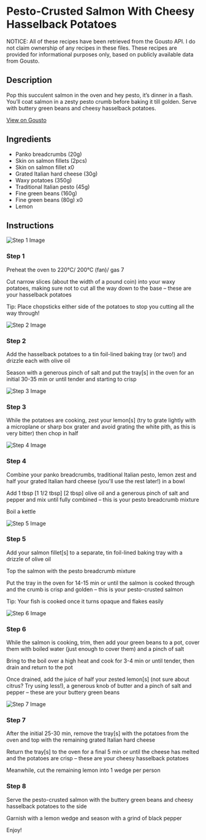 # Pesto-Crusted Salmon With Cheesy Hasselback Potatoes

NOTICE: All of these recipes have been retrieved from the Gousto API. I do not claim ownership of any recipes in these files. These recipes are provided for informational purposes only, based on publicly available data from Gousto.

## Description

Pop this succulent salmon in the oven and hey pesto, it’s dinner in a flash. You’ll coat salmon in a zesty pesto crumb before baking it till golden. Serve with buttery green beans and cheesy hasselback potatoes.

[View on Gousto](https://www.gousto.co.uk/recipes/cookbook/pesto-crusted-salmon-with-cheesy-hasselback-potatoes)

## Ingredients

- Panko breadcrumbs (20g)
- Skin on salmon fillets (2pcs)
- Skin on salmon fillet x0
- Grated Italian hard cheese (30g)
- Waxy potatoes (350g)
- Traditional Italian pesto (45g)
- Fine green beans (160g)
- Fine green beans (80g) x0
- Lemon

## Instructions

![Step 1 Image](https://production-media.gousto.co.uk/cms/recipe-step-image/Step-1-1678880041172-x200.jpg)

### Step 1

Preheat the oven to 220°C/ 200°C (fan)/ gas 7

Cut narrow slices (about the width of a pound coin) into your waxy potatoes, making sure not to cut all the way down to the base – these are your hasselback potatoes

Tip: Place chopsticks either side of the potatoes to stop you cutting all the way through!

![Step 2 Image](https://production-media.gousto.co.uk/cms/recipe-step-image/Step-2-1678880049213-x200.jpg)

### Step 2

Add the hasselback potatoes to a tin foil-lined baking tray (or two!) and drizzle each with olive oil

Season with a generous pinch of salt and put the tray[s] in the oven for an initial 30-35 min or until tender and starting to crisp

![Step 3 Image](https://production-media.gousto.co.uk/cms/recipe-step-image/Step-3-1678880058124-x200.jpg)

### Step 3

While the potatoes are cooking, zest your lemon[s] (try to grate lightly with a microplane or sharp box grater and avoid grating the white pith, as this is very bitter) then chop in half

![Step 4 Image](https://production-media.gousto.co.uk/cms/recipe-step-image/Step-4-1678880070532-x200.jpg)

### Step 4

Combine your panko breadcrumbs, traditional Italian pesto, lemon zest and half your grated Italian hard cheese (you'll use the rest later!) in a bowl

Add 1 tbsp <span class="text-purple">[1 1/2 tbsp]</span> <span class="text-danger">[2 tbsp]</span> olive oil and a generous pinch of salt and pepper and mix until fully combined – this is your pesto breadcrumb mixture

Boil a kettle

![Step 5 Image](https://production-media.gousto.co.uk/cms/recipe-step-image/Step-5-1678880082924-x200.jpg)

### Step 5

Add your salmon fillet[s] to a separate, tin foil-lined baking tray with a drizzle of olive oil

Top the salmon with the pesto breadcrumb mixture

Put the tray in the oven for 14-15 min or until the salmon is cooked through and the crumb is crisp and golden – this is your pesto-crusted salmon

Tip: Your fish is cooked once it turns opaque and flakes easily

![Step 6 Image](https://production-media.gousto.co.uk/cms/recipe-step-image/Step-6-1678880094335-x200.jpg)

### Step 6

While the salmon is cooking, trim, then add your green beans to a pot, cover them with boiled water (just enough to cover them) and a pinch of salt

Bring to the boil over a high heat and cook for 3-4 min or until tender, then drain and return to the pot

Once drained, add the juice of half your zested lemon[s] (not sure about citrus? Try using less!), a generous knob of butter and a pinch of salt and pepper – these are your buttery green beans

![Step 7 Image](https://production-media.gousto.co.uk/cms/recipe-step-image/Step-7-1678880101772-x200.jpg)

### Step 7

After the initial 25-30 min, remove the tray[s] with the potatoes from the oven and top with the remaining grated Italian hard cheese

Return the tray[s] to the oven for a final 5 min or until the cheese has melted and the potatoes are crisp – these are your cheesy hasselback potatoes

Meanwhile, cut the remaining lemon into 1 wedge per person

### Step 8

Serve the pesto-crusted salmon with the buttery green beans and cheesy hasselback potatoes to the side

Garnish with a lemon wedge and season with a grind of black pepper

Enjoy!

